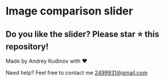 # Image comparison slider

## Do you like the slider? Please star ⭐ this repository!

Made by Andrey Kudinov with ❤️

Need help? Feel free to contact me [2499931@gmail.com](mailto:2499931@gmail.com?Subject=image-comparison-slider)
